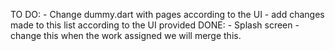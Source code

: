 TO DO:
    - Change dummy.dart with pages according to the UI
    - add changes made to this list according to the UI provided
DONE:
    - Splash screen
    - change this when the work assigned we will merge this.
